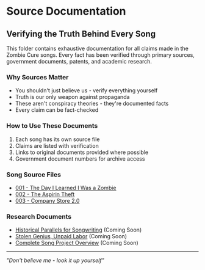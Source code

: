 # Source Documentation

## Verifying the Truth Behind Every Song

This folder contains exhaustive documentation for all claims made in the Zombie Cure songs. Every fact has been verified through primary sources, government documents, patents, and academic research.

### Why Sources Matter
- You shouldn't just believe us - verify everything yourself
- Truth is our only weapon against propaganda
- These aren't conspiracy theories - they're documented facts
- Every claim can be fact-checked

### How to Use These Documents
1. Each song has its own source file
2. Claims are listed with verification
3. Links to original documents provided where possible
4. Government document numbers for archive access

### Song Source Files
- [001 - The Day I Learned I Was a Zombie](./001-zombie-awakening-sources.md)
- [002 - The Aspirin Theft](./002-aspirin-theft-sources.md)
- [003 - Company Store 2.0](./003-company-store-sources.md)

### Research Documents
- [Historical Parallels for Songwriting](./historical-parallels.md) (Coming Soon)
- [Stolen Genius, Unpaid Labor](./stolen-genius.md) (Coming Soon)
- [Complete Song Project Overview](./american-history-song-project.md) (Coming Soon)

---
*"Don't believe me - look it up yourself"*
